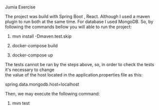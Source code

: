Jumia Exercise

The project was build with Spring Boot , React. Although I used a maven plugin to run both at the same time. For database I used MongoDB.
So, by following the commands bellow you will able to run the project:

1) mvn install -Dmaven.test.skip

2) docker-compose build

3) docker-compose up


The tests cannot be ran by the steps above, so, in order to check the tests it's necessary to change  
the value of the host located in the application.properties file as this:

spring.data.mongodb.host=localhost

Then, we may execute the following command:

1) mvn test

